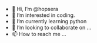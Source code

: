 - 👋 Hi, I’m @hopsera
- 👀 I’m interested in coding. 
- 🌱 I’m currently learning python
- 💞️ I’m looking to collaborate on ...
- 📫 How to reach me ...

<!---
hopsera/hopsera is a ✨ special ✨ repository because its `README.md` (this file) appears on your GitHub profile.
You can click the Preview link to take a look at your changes.
--->
